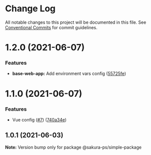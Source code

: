 # Change Log

All notable changes to this project will be documented in this file.
See [Conventional Commits](https://conventionalcommits.org) for commit guidelines.

# 1.2.0 (2021-06-07)


### Features

* **base-web-app:** Add environment vars config ([55725fe](https://github.com/JosemaPereira/vue-lerna-base/commit/55725fe37fadf9dfb4349185d1ef443e604f952e))





# 1.1.0 (2021-06-07)


### Features

* Vue config ([#7](https://github.com/JosemaPereira/vue-lerna-base/issues/7)) ([740a34e](https://github.com/JosemaPereira/vue-lerna-base/commit/740a34e513203a2e2fd2eb15c5c7e6aacbe63ed2))





## 1.0.1 (2021-06-03)

**Note:** Version bump only for package @sakura-ps/simple-package
